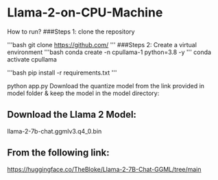 # Llama-2-on-CPU-Machine

How to run?
###Steps 1:
clone the repository

'''bash
git clone https://github.com/
'''
###Steps 2:
Create a virtual environment
'''bash
conda create -n cpullama-1 python=3.8 -y
'''
conda activate cpullama

'''bash
pip install -r requirements.txt
'''

python app.py
Download the quantize model from the link provided in model folder & keep the model in the model directory:

## Download the Llama 2 Model:

llama-2-7b-chat.ggmlv3.q4_0.bin

## From the following link:

https://huggingface.co/TheBloke/Llama-2-7B-Chat-GGML/tree/main
